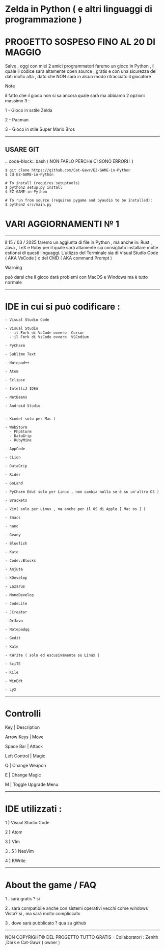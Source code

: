 # Zelda in Python ( e altri linguaggi di programmazione )
# PROGETTO SOSPESO FINO AL 20 DI MAGGIO

Salve , oggi con miei 2 amici programmatori faremo un gioco in Python ,
il quale il codice sarà altamente open source , gratis e con una
sicurezza dei dati molto alta , dato che NON sarà in alcun modo ritracciato il giocatore

> [!NOTE]
> il fatto che il gioco non si sa ancora quale sarà ma abbiamo
> 2 opzioni massimo 3 :
> 
>
> 1 - Gioco in sstile Zelda
>
> 2 - Pacman
>
> 3 - Gioco in stile Super Mario Bros


--------------------------------------------
USARE GIT 
---------
.. code-block:: bash ( NON FARLO PERCHé CI SONO ERRORI ! ) 

    $ git clone https://github.com/Cat-Gawr/EZ-GAME-in-Python
    $ cd EZ-GAME-in-Python

    # To install (requires setuptools)
    $ python2 setup.py install
    $ EZ-GAME-in-Python

    # To run from source (requires pygame and pyaudio to be installed):
    $ python2 src/main.py

# VARI AGGIORNAMENTI № 1
---------------------------------------------
il 15 / 03 / 2025 faremo un aggiunta di file in Python , ma anche in:
Rust , Java , TeX e Ruby
per il quale sarà altamente sia consigliato installare molte estionsi di questi linguaggi.
L'utlizzo del Terminale sia di Visual Studio Code ( AKA VsCode ) o del CMD ( AKA command Prompt )

> [!WARNING]
> può darsi che il gioco darà problemi con MacOS e Windows ma è tutto normale

---------------------------------------------
# IDE  in cui si può codificare :
    - Visual Studio Code
    
    - Visual Studio
      - il Fork di VsCode ovvero  Cursor 
      - il Fork di VsCode ovvero  VSCodium
   
    - PyCharm
    
    - Sublime Text
    
    - Notepad++
    
    - Atom
    
    - Eclipse
    
    - IntelliJ IDEA
    
    - NetBeans
    
    - Android Studio
    
    
    - Xcode( solo per Mac )
    
    - WebStorm
      - PhpStorm
      - DataGrip 
      - RubyMine
    
    - AppCode
    
    - CLion
    
    - DataGrip
    
    - Rider
    
    - GoLand
    
    - PyCharm Edu( solo per Linux , non cambia nulla se è su un'altro OS )
    
    - Brackets
    
    - Vim( solo per Linux , ma anche per il OS di Apple [ Mac os ] )     
    
    - Emacs
    
    - nano
    
    - Geany
    
    - Bluefish
    
    - Kate
    
    - Code::Blocks
    
    - Anjuta
    
    - KDevelop
    
    - Lazarus
    
    - MonoDevelop   
    
    - CodeLite      
    
    - JCreator
    
    - DrJava
    
    - Notepadqq
    
    - Gedit
    
    - Kate
    
    - KWrite ( solo ed escusivamente su Linux )
    
    - SciTE
    
    - Kile
    
    - WinEdt
    
    - LyX

---------------------------------------------
# Controlli

Key	          |     Description


Arrow Keys	  |     Move

Space Bar	  |     Attack

Left Control  |     Magic

Q	          |     Change Weapon

E	          |      Change Magic

M	          |      Toggle Upgrade Menu

    
---------------------------------------------

# IDE utilizzati :
1 ) Visual Studio Code

2 ) Atom

3 ) VIm
 
  3 . 5 ) NeoVim

4 ) KWrite

---------------------------------------------

# About the game  / FAQ

1 . sarà gratis ?
si

2 . sarà compatibile anche con sistemi operativi vecchi come windows Vista?
si , ma sarà molto compliccato

3 . dove sarà pubblicato ?
qua su github

---------------------------------------------

NON COPYRIGHT© DEL PROGETTO TUTTO GRATIS           -     Collaboratori : Zenith  ,Dark e Cat-Gawr ( owner )        
   

